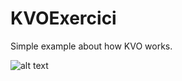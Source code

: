 # KVOExercici

Simple example about how KVO works.

![alt text](https://raw.githubusercontent.com/ribiribi/KVOExercice/master/to/KVOImage.jpg)
